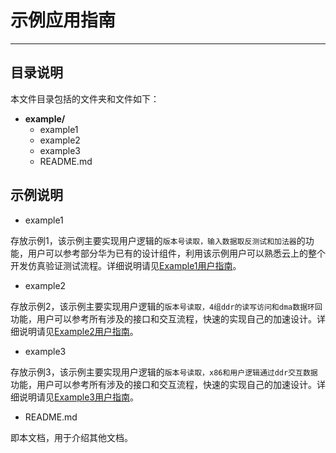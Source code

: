# 示例应用指南

---

## 目录说明

本文件目录包括的文件夹和文件如下：

- **example/**
  - example1
  - example2
  - example3
  - README.md

## 示例说明

- example1

存放示例1，该示例主要实现用户逻辑的`版本号读取，输入数据取反测试和加法器`的功能，用户可以参考部分华为已有的设计组件，利用该示例用户可以熟悉云上的整个开发仿真验证测试流程。详细说明请见[Example1用户指南](./example1/README.md)。

- example2

存放示例2，该示例主要实现用户逻辑的`版本号读取，4组ddr的读写访问和dma数据环回`功能，用户可以参考所有涉及的接口和交互流程，快速的实现自己的加速设计。详细说明请见[Example2用户指南](./example2/README.md)。

- example3

存放示例3，该示例主要实现用户逻辑的`版本号读取，x86和用户逻辑通过ddr交互数据`功能，用户可以参考所有涉及的接口和交互流程，快速的实现自己的加速设计。详细说明请见[Example3用户指南](./example3/README.md)。

- README.md

即本文档，用于介绍其他文档。
